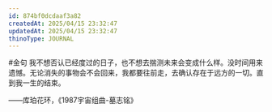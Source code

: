 ```yaml
---
id: 874bf0dcdaaf3a82
createdAt: 2025/04/15 23:32:47
updatedAt: 2025/04/15 23:32:47
thinoType: JOURNAL
---
```

#金句 我不想否认已经度过的日子，也不想去揣测未来会变成什么样。没时间用来遗憾。无论消失的事物会不会回来，我都要往前走，去确认存在于远方的一切。直到我一生的结束。

——库珀花环，《1987宇宙组曲-墓志铭》